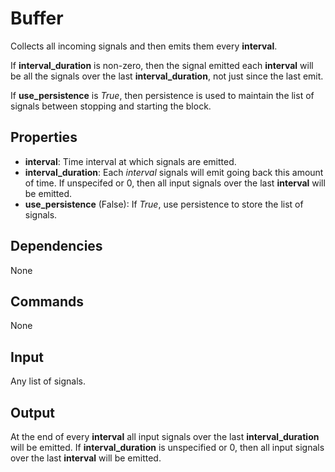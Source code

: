 Buffer
=======

Collects all incoming signals and then emits them every **interval**.

If **interval_duration** is non-zero, then the signal emitted each **interval** will be all the signals over the last **interval_duration**, not just since the last emit.

If **use_persistence** is *True*, then persistence is used to maintain the list of signals between stopping and starting the block.

Properties
--------------

-   **interval**: Time interval at which signals are emitted.
-   **interval_duration**: Each *interval* signals will emit going back this amount of time. If unspecifed or 0, then all input signals over the last **interval** will be emitted.
-   **use_persistence** (False): If *True*, use persistence to store the list of signals.

Dependencies
----------------
None

Commands
----------------
None

Input
-------
Any list of signals.

Output
---------
At the end of every **interval** all input signals over the last **interval_duration** will be emitted. If **interval_duration** is unspecified or 0, then all input signals over the last **interval** will be emitted.

